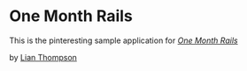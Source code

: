 # One Month Rails

This is the pinteresting sample application for
[*One Month Rails*](http://onemonthrails.com)

by [Lian Thompson](http://lianxthompson.com)
